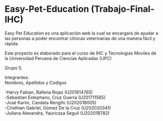 # Easy-Pet-Education (Trabajo-Final-IHC)
Easy Pet Education es una aplicación web la cual se encargará de ayudar a las personas a poder encontrar clínicas veterinarias de una manera fácil y rápida.

Este proyecto es elaborado para el curso de IHC y Tecnologias Moviles de la Universidad Peruana de Ciencias Aplicadas (UPC)

Grupo 5.

Integrantes:
<br>
Nombres, Apellidos y Códigos

-Harvy Fabian, Ballena Rojas              (U201814765) 
<br>
-Sebastian Estephano, Cruz Guerra         (U201711565)
<br>
-José Karim, Candela Rengifo              (U20201B005)
<br>
-Cristhian Gabriel, Gómez De la Cruz      (U202020341)
<br>
-Juliana Alexandra, Yauricasa Seguil      (U20201B782)


